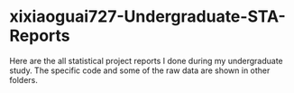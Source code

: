 # xixiaoguai727-Undergraduate-STA-Reports

Here are the all statistical project reports I done during my undergraduate study.
The specific code and some of the raw data are shown in other folders.
